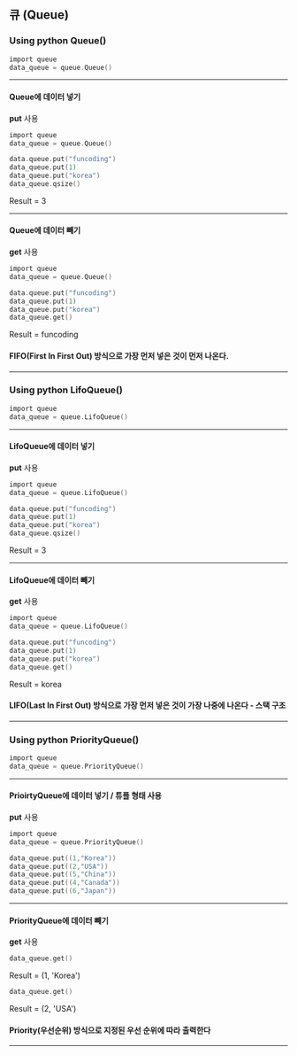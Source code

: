 ## 큐 (Queue)
### Using python Queue()

```c
import queue
data_queue = queue.Queue()
```
----------------------
#### Queue에 데이터 넣기
**put** 사용
```c
import queue
data_queue = queue.Queue()

data.queue.put("funcoding")
data_queue.put(1)
data_queue.put("korea")
data_queue.qsize()
```
Result = 3

----------------------
#### Queue에 데이터 빼기
**get** 사용

```c
import queue
data_queue = queue.Queue()

data.queue.put("funcoding")
data_queue.put(1)
data_queue.put("korea")
data_queue.get()
```

Result = funcoding

#### FIFO(First In First Out) 방식으로 가장 먼저 넣은 것이 먼저 나온다.

----------------------

### Using python LifoQueue()
```c
import queue
data_queue = queue.LifoQueue()
```
------------------------

#### LifoQueue에 데이터 넣기
**put** 사용
```c
import queue
data_queue = queue.LifoQueue()

data.queue.put("funcoding")
data_queue.put(1)
data_queue.put("korea")
data_queue.qsize()
```
Result = 3

--------------------
#### LifoQueue에 데이터 빼기
**get** 사용

```c
import queue
data_queue = queue.LifoQueue()

data.queue.put("funcoding")
data_queue.put(1)
data_queue.put("korea")
data_queue.get()
```

Result = korea

#### LIFO(Last In First Out) 방식으로 가장 먼저 넣은 것이 가장 나중에 나온다 - 스택 구조

--------------------

### Using python PriorityQueue()
```c
import queue
data_queue = queue.PriorityQueue()
```
------------------------

#### PrioirtyQueue에 데이터 넣기 / 튜플 형태 사용
**put** 사용
```c
import queue
data_queue = queue.PriorityQueue()

data_queue.put((1,"Korea"))
data_queue.put((2,"USA"))
data_queue.put((5,"China"))
data_queue.put((4,"Canada"))
data_queue.put((6,"Japan"))
```

--------------------
#### PriorityQueue에 데이터 빼기
**get** 사용

```c
data_queue.get()
```
Result = (1, 'Korea')

```c
data_queue.get()
```

Result = (2, 'USA')

#### Priority(우선순위) 방식으로 지정된 우선 순위에 따라 출력한다

--------------------


